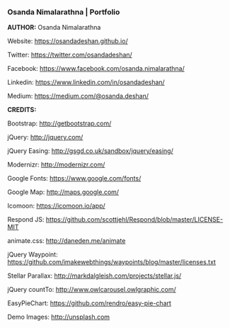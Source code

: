
### Osanda Nimalarathna | Portfolio

**AUTHOR:**
Osanda Nimalarathna

Website: https://osandadeshan.github.io/

Twitter: https://twitter.com/osandadeshan/

Facebook: https://www.facebook.com/osanda.nimalarathna/

Linkedin: https://www.linkedin.com/in/osandadeshan/

Medium: https://medium.com/@osanda.deshan/




**CREDITS:**

Bootstrap: http://getbootstrap.com/

jQuery: http://jquery.com/

jQuery Easing: http://gsgd.co.uk/sandbox/jquery/easing/

Modernizr: http://modernizr.com/

Google Fonts: https://www.google.com/fonts/

Google Map: http://maps.google.com/

Icomoon: https://icomoon.io/app/

Respond JS: https://github.com/scottjehl/Respond/blob/master/LICENSE-MIT

animate.css: http://daneden.me/animate

jQuery Waypoint: https://github.com/imakewebthings/waypoints/blog/master/licenses.txt

Stellar Parallax: http://markdalgleish.com/projects/stellar.js/

jQuery countTo: http://www.owlcarousel.owlgraphic.com/

EasyPieChart: https://github.com/rendro/easy-pie-chart

Demo Images: http://unsplash.com

